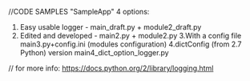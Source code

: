 //CODE SAMPLES "SampleApp" 4 options:


1. Easy usable logger - main_draft.py + module2_draft.py
2. Edited and developed - main2.py + module2.py
3.With a config file main3.py+config.ini (modules configuration)
4.dictConfig (from 2.7 Python) version main4_dict_option_logger.py

// for more info: https://docs.python.org/2/library/logging.html 
